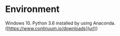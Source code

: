# Environment

Windows 10.
Python 3.6 installed by using Anaconda. ([https://www.continuum.io/downloads](url))